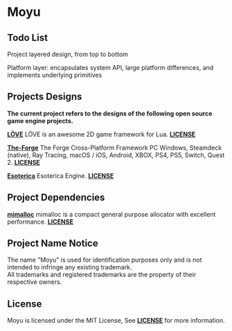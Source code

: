 # Moyu

## Todo List

Project layered design, from top to bottom

Platform layer: encapsulates system API, large platform differences, and implements underlying primitives

## Projects Designs

**The current project refers to the designs of the following open source game engine projects.**

[**LÖVE**](https://github.com/love2d/love) LÖVE is an awesome 2D game framework for Lua. [**LICENSE**](https://github.com/love2d/love?tab=License-1-ov-file)

[**The-Forge**](https://github.com/ConfettiFX/The-Forge) The Forge Cross-Platform Framework PC Windows, Steamdeck (native), Ray Tracing, macOS / iOS, Android, XBOX, PS4, PS5, Switch, Quest 2. [**LICENSE**](https://github.com/ConfettiFX/The-Forge?tab=Apache-2.0-1-ov-file)

[**Esoterica**](https://github.com/BobbyAnguelov/Esoterica) Esoterica Engine. [**LICENSE**](https://github.com/BobbyAnguelov/Esoterica?tab=MIT-1-ov-file)

## Project Dependencies

[**mimalloc**](https://github.com/microsoft/mimalloc) mimalloc is a compact general purpose allocator with excellent performance. [**LICENSE**](https://github.com/microsoft/mimalloc?tab=MIT-1-ov-file)

## Project Name Notice

The name "Moyu" is used for identification purposes only and is not intended to infringe any existing trademark.  
All trademarks and registered trademarks are the property of their respective owners.

## License

Moyu is licensed under the MIT License, See [**LICENSE**](LICENSE) for more information.
